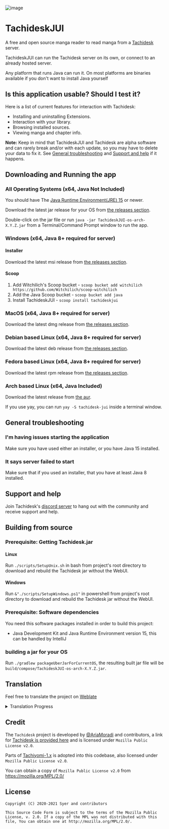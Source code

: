 
![image](https://github.com/Suwayomi/Tachidesk/raw/master/server/src/main/resources/icon/faviconlogo.png)
# TachideskJUI
A free and open source manga reader to read manga from a [Tachidesk](https://github.com/Suwayomi/Tachidesk) server.

TachideskJUI can run the Tachidesk server on its own, or connect to an already hosted server. 

Any platform that runs Java can run it. On most platforms are binaries available if you don't want to install Java yourself

## Is this application usable? Should I test it?
Here is a list of current features for interaction with Tachidesk:

- Installing and uninstalling Extensions.
- Interaction with your library.
- Browsing installed sources.
- Viewing manga and chapter info.

**Note:** Keep in mind that TachideskJUI and Tachidesk are alpha software and can rarely break and/or with each update, so you may have to delete your data to fix it. See [General troubleshooting](#general-troubleshooting) and [Support and help](#support-and-help) if it happens.

## Downloading and Running the app
### All Operating Systems (x64, Java Not Included)
You should have The [Java Runtime Environment(JRE) 15](https://jdk.java.net/15/) or newer.

Download the latest jar release for your OS from [the releases section](https://github.com/Suwayomi/TachideskJUI/releases).

Double-click on the jar file or run `java -jar TachideskJUI-os-arch-X.Y.Z.jar` from a Terminal/Command Prompt window to run the app.

### Windows (x64, Java 8+ required for server)
#### Installer
Download the latest msi release from [the releases section](https://github.com/Suwayomi/TachideskJUI/releases).
#### Scoop
1. Add Witchilich's Scoop bucket - `scoop bucket add witchilich https://github.com/Witchilich/scoop-witchilich`
2. Add the Java Scoop bucket - `scoop bucket add java`
3. Install TachideskJUI - `scoop install tachideskjui`

### MacOS (x64, Java 8+ required for server)
Download the latest dmg release from [the releases section](https://github.com/Suwayomi/TachideskJUI/releases).

### Debian based Linux (x64, Java 8+ required for server)
Download the latest deb release from [the releases section](https://github.com/Suwayomi/TachideskJUI/releases).

### Fedora based Linux (x64, Java 8+ required for server)
Download the latest rpm release from [the releases section](https://github.com/Suwayomi/TachideskJUI/releases).

### Arch based Linux (x64, Java Included)
Download the latest release from [the aur](https://aur.archlinux.org/packages/tachidesk-jui/).

If you use yay, you can run `yay -S tachidesk-jui` inside a terminal window.

## General troubleshooting
### I'm having issues starting the application
Make sure you have used either an installer, or you have Java 15 installed.

### It says server failed to start
Make sure that if you used an installer, that you have at least Java 8 installed.

## Support and help
Join Tachidesk's [discord server](https://discord.gg/wgPyb7hE5d) to hang out with the community and receive support and help.

## Building from source
### Prerequisite: Getting Tachidesk.jar
#### Linux
Run `./scripts/SetupUnix.sh` in bash from project's root directory to download and rebuild the Tachidesk jar without the WebUI.
#### Windows
Run `&"./scripts/SetupWindows.ps1"` in powershell from project's root directory to download and rebuild the Tachidesk jar without the WebUI.
### Prerequisite: Software dependencies
You need this software packages installed in order to build this project:
- Java Development Kit and Java Runtime Environment version 15, this can be handled by IntelliJ
### building a jar for your OS
Run `./gradlew packageUberJarForCurrentOS`, the resulting built jar file will be `build/compose/TachideskJUI-os-arch-X.Y.Z.jar`.


## Translation
Feel free to translate the project on [Weblate](https://hosted.weblate.org/projects/tachideskjui/desktop/)

<details><summary>Translation Progress</summary>
<a href="https://hosted.weblate.org/engage/tachideskjui/">
<img src="https://hosted.weblate.org/widgets/tachideskjui/-/desktop/multi-auto.svg" alt="Translation status" />
</a>
</details>

## Credit
The `Tachidesk` project is developed by [@AriaMoradi](https://github.com/AriaMoradi) and contributors, a link for [Tachidesk is provided here](https://github.com/Suwayomi/Tachidesk) and is licensed under `Mozilla Public License v2.0`.

Parts of [Tachiyomi-1.x](https://github.com/tachiyomiorg/tachiyomi-1.x) is adopted into this codebase, also licensed under `Mozilla Public License v2.0`.

You can obtain a copy of `Mozilla Public License v2.0` from https://mozilla.org/MPL/2.0/

## License

    Copyright (C) 2020-2021 Syer and contributors

    This Source Code Form is subject to the terms of the Mozilla Public
    License, v. 2.0. If a copy of the MPL was not distributed with this
    file, You can obtain one at http://mozilla.org/MPL/2.0/.
